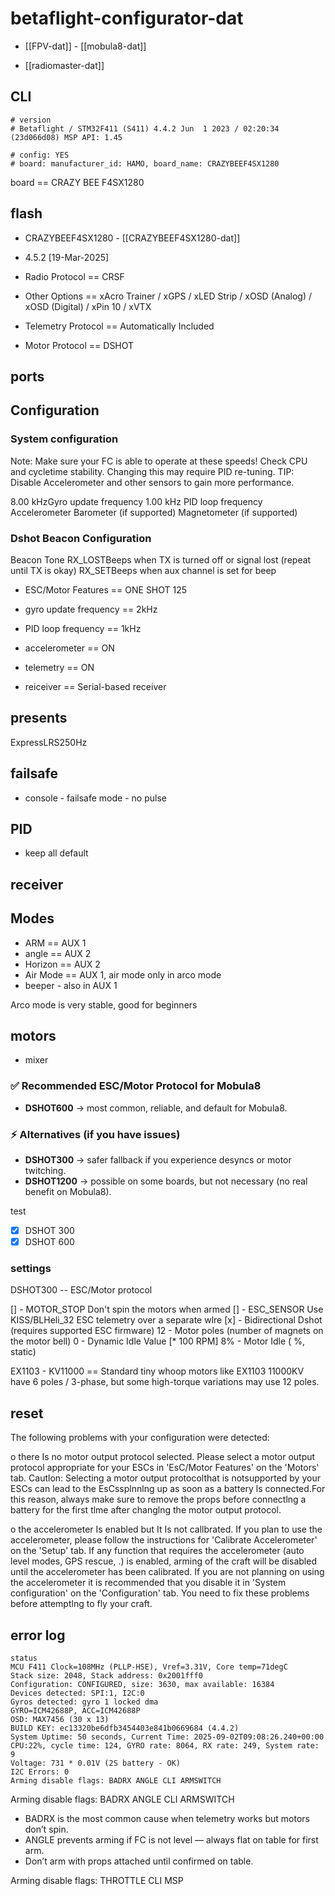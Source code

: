 
# betaflight-configurator-dat

- [[FPV-dat]] - [[mobula8-dat]]

- [[radiomaster-dat]]


## CLI 

    # version
    # Betaflight / STM32F411 (S411) 4.4.2 Jun  1 2023 / 02:20:34 (23d066d08) MSP API: 1.45

    # config: YES
    # board: manufacturer_id: HAMO, board_name: CRAZYBEEF4SX1280


board == CRAZY BEE F4SX1280

## flash 

- CRAZYBEEF4SX1280 - [[CRAZYBEEF4SX1280-dat]]
- 4.5.2 [19-Mar-2025]

- Radio Protocol == CRSF
- Other Options ==  xAcro Trainer / xGPS / xLED Strip / xOSD (Analog) / xOSD (Digital) / xPin 10 / xVTX
- Telemetry Protocol == Automatically Included
- Motor Protocol == DSHOT


## ports 


## Configuration


### System configuration
Note: Make sure your FC is able to operate at these speeds! Check CPU and cycletime stability. Changing this may require PID re-tuning. TIP: Disable Accelerometer and other sensors to gain more performance.

8.00 kHzGyro update frequency
1.00 kHz PID loop frequency
Accelerometer
Barometer (if supported)
Magnetometer (if supported)


### Dshot Beacon Configuration

Beacon Tone
RX_LOSTBeeps when TX is turned off or signal lost (repeat until TX is okay)
RX_SETBeeps when aux channel is set for beep



- ESC/Motor Features == ONE SHOT 125

- gyro update frequency == 2kHz

- PID loop frequency == 1kHz

- accelerometer == ON

- telemetry == ON

- reiceiver == Serial-based receiver


## presents 

ExpressLRS250Hz



## failsafe 

- console - failsafe mode - no pulse 

## PID 

- keep all default 

## receiver 

## Modes 

- ARM == AUX 1 
- angle == AUX 2 
- Horizon == AUX 2 
- Air Mode == AUX 1, air mode only in arco mode 
- beeper - also in AUX 1 

Arco mode is very stable, good for beginners


## motors 

- mixer 

### ✅ Recommended ESC/Motor Protocol for Mobula8
- **DSHOT600** → most common, reliable, and default for Mobula8.

### ⚡ Alternatives (if you have issues)
- **DSHOT300** → safer fallback if you experience desyncs or motor twitching.  
- **DSHOT1200** → possible on some boards, but not necessary (no real benefit on Mobula8).  

test 
- [x] DSHOT 300
- [x] DSHOT 600

### settings 

DSHOT300 -- ESC/Motor protocol

[] - MOTOR_STOP Don't spin the motors when armed 
[] - ESC_SENSOR Use KISS/BLHeli_32 ESC telemetry over a separate wlre
[x] - Bidirectional Dshot (requires supported ESC firmware)
12 - Motor poles (number of magnets on the motor bell)
0 - Dynamic Idle Value [* 100 RPM]
8% - Motor Idle ( %, static)

EX1103 - KV11000 == Standard tiny whoop motors like EX1103 11000KV have 6 poles / 3-phase, but some high-torque variations may use 12 poles.

## reset 

The following problems with your configuration were detected:

o there Is no motor output protocol selected.
 Please select a motor output protocol appropriate for your ESCs in 'EsC/Motor Features' on the 'Motors' tab.
Cautlon: Selecting a motor output protocolthat is notsupported by your ESCs can lead to the EsCssplnnlng up as soon as a battery ls connected.For this reason,
always make sure to remove the props before connectlng a battery for the first tlme after changlng the motor output protocol.


o the accelerometer Is enabled but It Is not callbrated.
If you plan to use the accelerometer, please follow the instructions for 'Calibrate Accelerometer' on the 'Setup' tab. If any function that requires the accelerometer (auto
level modes, GPS rescue, .) is enabled, arming of the craft will be disabled until the accelerometer has been calibrated.
If you are not planning on using the accelerometer it is recommended that you disable it in 'System configuration' on the 'Configuration' tab.
You need to fix these problems before attemptlng to fly your craft.



## error log 

    status
    MCU F411 Clock=108MHz (PLLP-HSE), Vref=3.31V, Core temp=71degC
    Stack size: 2048, Stack address: 0x2001fff0
    Configuration: CONFIGURED, size: 3630, max available: 16384
    Devices detected: SPI:1, I2C:0
    Gyros detected: gyro 1 locked dma
    GYRO=ICM42688P, ACC=ICM42688P
    OSD: MAX7456 (30 x 13)
    BUILD KEY: ec13320be6dfb3454403e841b0669684 (4.4.2)
    System Uptime: 50 seconds, Current Time: 2025-09-02T09:08:26.240+00:00
    CPU:22%, cycle time: 124, GYRO rate: 8064, RX rate: 249, System rate: 9
    Voltage: 731 * 0.01V (2S battery - OK)
    I2C Errors: 0
    Arming disable flags: BADRX ANGLE CLI ARMSWITCH

Arming disable flags: BADRX ANGLE CLI ARMSWITCH 

- BADRX is the most common cause when telemetry works but motors don’t spin.
- ANGLE prevents arming if FC is not level — always flat on table for first arm.
- Don’t arm with props attached until confirmed on table.


Arming disable flags: THROTTLE CLI MSP